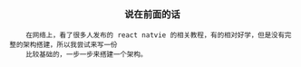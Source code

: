 <div align='center' background='red'>
  <h3>说在前面的话</h3>
</div>

        在网络上，看了很多人发布的 react natvie 的相关教程，有的相对好学，但是没有完整的架构搭建，所以我尝试来写一份
        比较基础的，一步一步来搭建一个架构。
